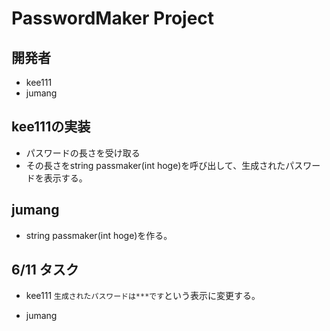 # PasswordMaker Project

## 開発者
- kee111
- jumang


## kee111の実装

- パスワードの長さを受け取る
- その長さをstring passmaker(int hoge)を呼び出して、生成されたパスワードを表示する。

## jumang

- string passmaker(int hoge)を作る。



## 6/11 タスク

- kee111
    ```生成されたパスワードは***です```という表示に変更する。

- jumang
    